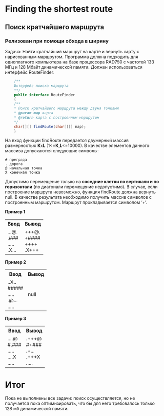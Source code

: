 # Finding the shortest route
## Поиск кратчайшего маршрута
### Релизован при помощи обхода в ширину
 
Задача: Найти кратчайший маршрут на карте и вернуть карту с нарисованным маршрутом.
Программа должна подходить для одноплатного компьютера на базе
процессора RAD750 с частотой 133 МГц и 128 Мбайт динамической памяти. 
Должен использоваться интерфейс RouteFinder:
```java
    /**
    Интерфейс поиска маршрута
    **/
    public interface RouteFinder
    {
    /**
    * Поиск кратчайшего маршрута между двумя точками
    * @param map карта
    * @return карта с построенным маршрутом
    */
    char[][] findRoute(char[][] map);
    }
```

  На вход функции findRoute передается двумерный массив размерностью **K**x**L**
  (1<=**K**,**L**<=10000). В качестве элементов данного массива допускаются следующие
  символы:

    # преграда
    . дорога
    @ начальная точка
    X конечная точка

  Допустимо перемещение только на **соседние клетки по вертикали и по горизонтали** (по
  диагонали перемещение недопустимо). В случае, если построение маршрута
  невозможно, функция findRoute должна вернуть null. В качестве результата необходимо
  получить массив символов с построенным маршрутом. Маршрут прокладывается
  символом ‘+’.

**Пример 1**

<table>
<tr><th>Ввод</th><th> Вывод</th></tr> <!--ряд с ячейками заголовков-->
<tr><td> ...@. <br> .### <br> ..... <br> .X... </td><td> +++@. <br> +#### <br> ++++ <br> .X+++ </td></tr> <!--ряд с ячейками тела таблицы-->
</table>

**Пример 2**

<table>
<tr><th>Ввод</th><th> Вывод</th></tr> <!--ряд с ячейками заголовков-->
<tr><td> ..X.. <br> ##### <br> ..... <br> .@... <br> ..... </td><td> null </td></tr> <!--ряд с ячейками тела таблицы-->
</table>


**Пример 3**

<table>
<tr><th>Ввод</th><th> Вывод</th></tr> <!--ряд с ячейками заголовков-->
<tr><td> ....@ <br> #.### <br> ..... <br> ....X <br> ..... </td><td> .+++@ <br> #+### <br> .+... <br> .+++X <br> ..... </td></tr> <!--ряд с ячейками тела таблицы-->
</table>

# Итог
Пока не выполнены все задачи: поиск осуществляется, 
но не получается пока оптимизировать, что бы для него требовалось 
только 128 мб динамической памяти.
